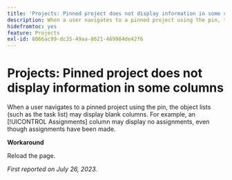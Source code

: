 ```yaml
---
title: 'Projects: Pinned project does not display information in some columns'
description: When a user navigates to a pinned project using the pin, the object lists (such as the task list) may display blank columns. For example, an [!UICONTROL Assignments] column may display no assignments, even though assignments have been made.
hidefromtoc: yes
feature: Projects
exl-id: 8066ac99-dc35-49aa-8621-469984de42f6
---
```

# Projects: Pinned project does not display information in some columns

When a user navigates to a pinned project using the pin, the object lists (such as the task list) may display blank columns. For example, an [!UICONTROL Assignments] column may display no assignments, even though assignments have been made.

**Workaround**

Reload the page.

_First reported on July 26, 2023._
